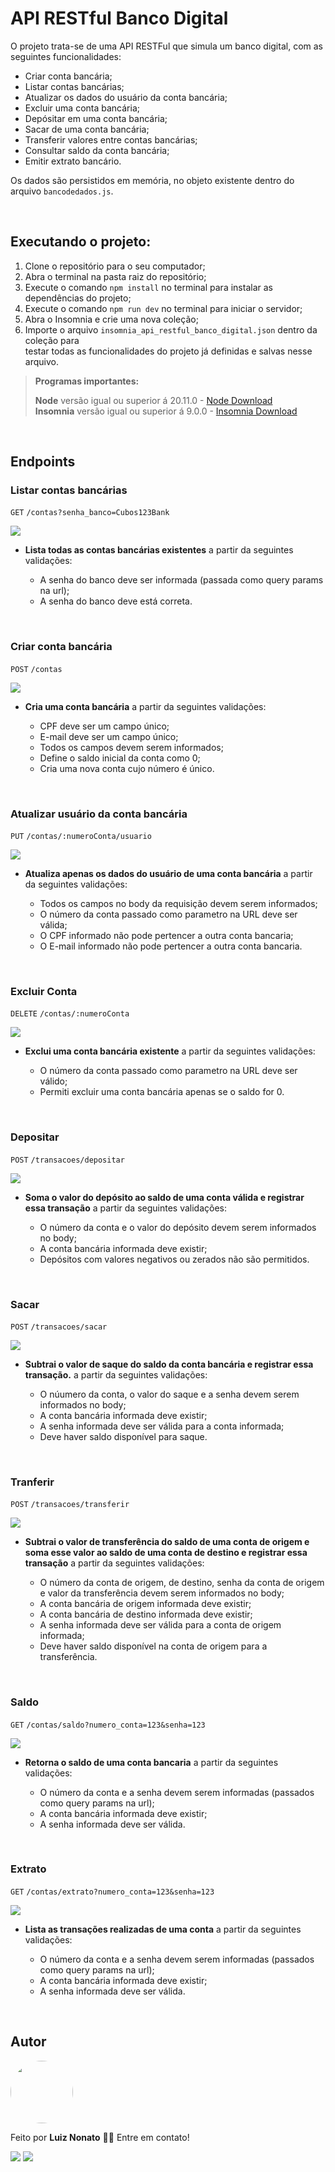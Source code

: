 # API RESTful Banco Digital
O projeto trata-se de uma API RESTFul que simula um banco digital, com as seguintes funcionalidades:

-   Criar conta bancária;
-   Listar contas bancárias;
-   Atualizar os dados do usuário da conta bancária;
-   Excluir uma conta bancária;
-   Depósitar em uma conta bancária;
-   Sacar de uma conta bancária;
-   Transferir valores entre contas bancárias;
-   Consultar saldo da conta bancária;
-   Emitir extrato bancário.

Os dados são persistidos em memória, no objeto existente dentro do arquivo `bancodedados.js`.

<br>

## Executando o projeto:

   1. Clone o repositório para o seu computador;
   2. Abra o terminal na pasta raiz do repositório;
   3. Execute o comando `npm install` no terminal para instalar as dependências do projeto;
   4. Execute o comando `npm run dev` no terminal para iniciar o servidor;
   5. Abra o Insomnia e crie uma nova coleção;
   6. Importe o arquivo `insomnia_api_restful_banco_digital.json` dentro da coleção para                                                           
      testar todas as funcionalidades do projeto já definidas e salvas nesse arquivo.
      
>  **Programas importantes:**
>                                            
>  **Node** versão igual ou superior á 20.11.0 - [Node Download](https://nodejs.org/pt-br/download/)                                                                                 
>  **Insomnia** versão igual ou superior á 9.0.0 - [Insomnia Download](https://insomnia.rest/download)

<br>

## Endpoints

### Listar contas bancárias 
`GET` `/contas?senha_banco=Cubos123Bank`

![](https://i.imgur.com/HJVVwud.png)

-   **Lista todas as contas bancárias existentes** a partir da seguintes validações:

    -   A senha do banco deve ser informada (passada como query params na url);
    -   A senha do banco deve está correta.
      
<br>

### Criar conta bancária
`POST` `/contas`

![](https://i.imgur.com/Of5l1Yg.png)

-   **Cria uma conta bancária** a partir da seguintes validações:
  
    -   CPF deve ser um campo único;
    -   E-mail deve ser um campo único;
    -   Todos os campos devem serem informados;
    -   Define o saldo inicial da conta como 0;
    -   Cria uma nova conta cujo número é único.

<br>

### Atualizar usuário da conta bancária
`PUT` `/contas/:numeroConta/usuario`

![](https://i.imgur.com/hyTMY1I.png)

-   **Atualiza apenas os dados do usuário de uma conta bancária** a partir da seguintes validações:

    -   Todos os campos no body da requisição devem serem informados;
    -   O número da conta passado como parametro na URL deve ser válida;
    -   O CPF informado não pode pertencer a outra conta bancaria;
    -   O E-mail informado não pode pertencer a outra conta bancaria.

<br>

### Excluir Conta
`DELETE` `/contas/:numeroConta`

![](https://i.imgur.com/1vjJKEc.png)

-   **Exclui uma conta bancária existente** a partir da seguintes validações:

    -   O número da conta passado como parametro na URL deve ser válido;
    -   Permiti excluir uma conta bancária apenas se o saldo for 0.

<br>

### Depositar
`POST` `/transacoes/depositar`

![](https://i.imgur.com/dNlHN01.png)

-   **Soma o valor do depósito ao saldo de uma conta válida e registrar essa transação** a partir da seguintes validações:

    -   O número da conta e o valor do depósito devem serem informados no body;
    -   A conta bancária informada deve existir;
    -   Depósitos com valores negativos ou zerados não são permitidos.

<br>

### Sacar
`POST` `/transacoes/sacar`

![](https://i.imgur.com/gUOHcRj.png)

-  **Subtrai o valor de saque do saldo da conta bancária e registrar essa transação.** a partir da seguintes validações:

    -   O núumero da conta, o valor do saque e a senha devem serem informados no body;
    -   A conta bancária informada deve existir;
    -   A senha informada deve ser válida para a conta informada;
    -   Deve haver saldo disponível para saque.

<br>

### Tranferir
`POST` `/transacoes/transferir`

![](https://i.imgur.com/yC7cfWr.png)

-   **Subtrai o valor de transferência do saldo de uma conta de origem e soma esse valor ao saldo de uma conta de destino e registrar essa transação**  a partir da seguintes validações:

    -   O número da conta de origem, de destino, senha da conta de origem e valor da transferência devem serem informados no body;
    -   A conta bancária de origem informada deve existir;
    -   A conta bancária de destino informada deve existir;
    -   A senha informada deve ser válida para a conta de origem informada;
    -   Deve haver saldo disponível na conta de origem para a transferência.

<br>

### Saldo
`GET` `/contas/saldo?numero_conta=123&senha=123`

![](https://i.imgur.com/F5JvyQR.png)

-   **Retorna o saldo de uma conta bancaria** a partir da seguintes validações:

    -   O número da conta e a senha devem serem informadas (passados como query params na url);
    -   A conta bancária informada deve existir;
    -   A senha informada deve ser válida.

<br>

### Extrato
`GET` `/contas/extrato?numero_conta=123&senha=123`

![](https://i.imgur.com/GXey0GJ.png)



-   **Lista as transações realizadas de uma conta** a partir da seguintes validações:

    -   O número da conta e a senha devem serem informadas (passados como query params na url);
    -   A conta bancária informada deve existir;
    -   A senha informada deve ser válida.

<br>

## Autor

 <img style="border-radius: 50%;" src="https://i.imgur.com/etKbfgP.jpg" width="100px;" alt=""/>
 
Feito por **Luiz Nonato** 👋🏽 Entre em contato!

<div>
<a href="https://www.linkedin.com/in/luiz-nonato-silva-lobato-943203187" target="_blank"><img loading="lazy" src="https://img.shields.io/badge/-LinkedIn-%230077B5?style=for-the-badge&logo=linkedin&logoColor=white" target="_blank"></a>   
<a href = "mailto:contato.luiznonato@gmail.com"><img loading="lazy" src="https://img.shields.io/badge/Gmail-D14836?style=for-the-badge&logo=gmail&logoColor=white" target="_blank"></a>
</div>
